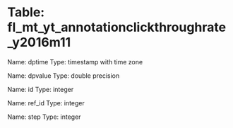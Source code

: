 Table: fl_mt_yt_annotationclickthroughrate_y2016m11
===================================================

Name: dptime
Type: timestamp with time zone

Name: dpvalue
Type: double precision

Name: id
Type: integer

Name: ref_id
Type: integer

Name: step
Type: integer


